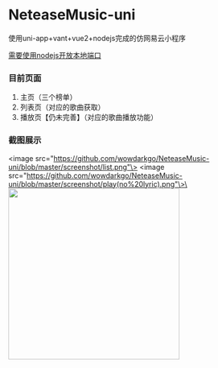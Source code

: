 # NeteaseMusic-uni

使用uni-app+vant+vue2+nodejs完成的仿网易云小程序

[需要使用nodejs开放本地端口](https://github.com/Binaryify/NeteaseCloudMusicApi)

### 目前页面
1. 主页（三个榜单）
2. 列表页（对应的歌曲获取）
3. 播放页【仍未完善】（对应的歌曲播放功能）

### 截图展示
<image src="https://github.com/wowdarkgo/NeteaseMusic-uni/blob/master/screenshot/list.png"\>
<image src="https://github.com/wowdarkgo/NeteaseMusic-uni/blob/master/screenshot/play(no%20lyric).png"\>\
  <image width="340" src="[https://github.com/sqaiyan/NeteaseMusicWxMiniApp/raw/master/screenshot/IMG_4271.PNG](https://github.com/wowdarkgo/NeteaseMusic-uni/blob/master/screenshot/list.png)"/>
